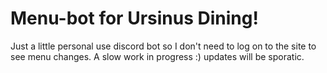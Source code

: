 # Menu-bot for Ursinus Dining!
Just a little personal use discord bot so I don't need to log on to the site to see menu changes. 
  A slow work in progress :) updates will be sporatic. 
